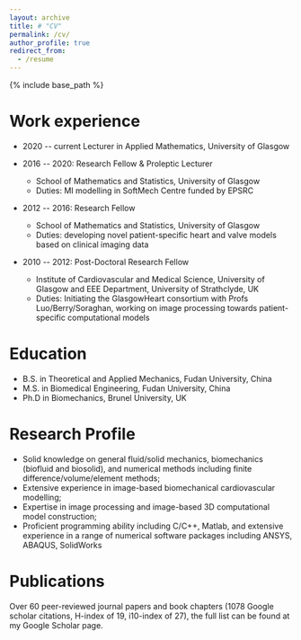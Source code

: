 ```yaml
---
layout: archive
title: # "CV"
permalink: /cv/
author_profile: true
redirect_from:
  - /resume
---
```


{% include base_path %}

Work experience
======
* 2020 -- current  Lecturer in Applied Mathematics, University of Glasgow

* 2016 -- 2020: Research Fellow & Proleptic Lecturer
  * School of Mathematics and Statistics, University of Glasgow
  * Duties: MI modelling in SoftMech Centre funded by EPSRC

* 2012 -- 2016: Research Fellow
  * School of Mathematics and Statistics, University of Glasgow
  * Duties: developing novel patient-specific heart and valve models based on clinical imaging data

* 2010 -- 2012: Post-Doctoral Research Fellow
  * Institute of Cardiovascular and Medical Science, University of Glasgow and EEE Department, University of Strathclyde, UK
  * Duties: Initiating the GlasgowHeart consortium with Profs Luo/Berry/Soraghan, working on image processing towards patient-specific computational models

Education
======
* B.S. in Theoretical and Applied Mechanics, Fudan University, China
* M.S. in  Biomedical Engineering, Fudan University, China
* Ph.D in Biomechanics, Brunel University, UK

  
Research Profile
======
* Solid knowledge on general fluid/solid mechanics, biomechanics (biofluid and biosolid), and numerical methods including finite difference/volume/element methods;
* Extensive experience in image-based biomechanical cardiovascular modelling;
* Expertise in image processing and image-based 3D computational model construction;
* Proficient programming ability including C/C++, Matlab, and extensive experience in a range of numerical software packages including ANSYS, ABAQUS, SolidWorks

Publications
======
Over 60 peer-reviewed journal papers and book chapters (1078 Google scholar citations, H-index of 19, i10-index of 27), the full list can be found at my Google Scholar page.
